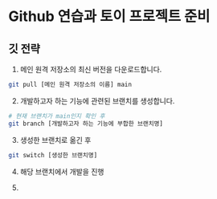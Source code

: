 # Github 연습과 토이 프로젝트 준비

## 깃 전략

1. 메인 원격 저장소의 최신 버전을 다운로드합니다.

```bash
git pull [메인 원격 저장소의 이름] main
```

2. 개발하고자 하는 기능에 관련된 브랜치를 생성합니다.

```bash
# 현재 브랜치가 main인지 확인 후
git branch [개발하고자 하는 기능에 부합한 브랜치명]
```

3. 생성한 브랜치로 옮긴 후

```bash
git switch [생성한 브랜치명]
```

4. 해당 브랜치에서 개발을 진행

5.
